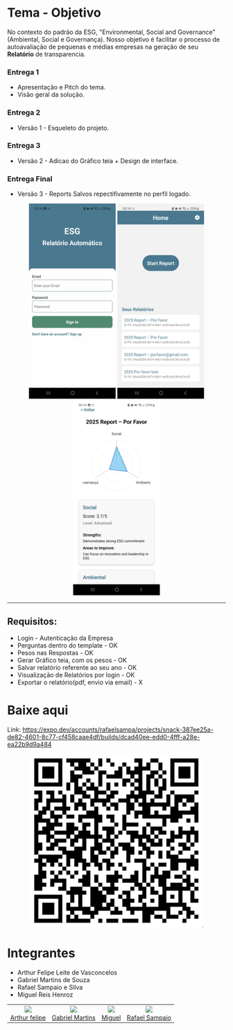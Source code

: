 # Tema - Objetivo

No contexto do padrão da ESG, "Environmental, Social and Governance" (Ambiental, Social e Governança). Nosso objetivo é facilitar o processo de autoavaliação de pequenas e médias empresas na geração de seu **Relatório** de transparencia.


### Entrega 1

- Apresentação e Pitch do tema.
- Visão geral da solução.

### Entrega 2

- Versão 1 - Esqueleto do projeto.

### Entrega 3

- Versão 2 - Adicao do Gráfico teia + Design de interface.

### Entrega Final

- Versão 3 - Reports Salvos repectifivamente no perfil logado.

<p align="center">
  <img src="./Entrega-Final/tela_login.jpg" alt="Imagem 1" width="200" height="450">
  <img src="./Entrega-Final/tela2.jpg" alt="Imagem 3" width="200" height="450">
  <img src="./Entrega-Final/tela1.jpg" alt="Imagem 2" width="200" height="450">
  
</p>


_______________

## Requisitos:
- Login - Autenticação da Empresa
- Perguntas dentro do template - OK
- Pesos nas Respostas - OK
- Gerar Gráfico teia, com os pesos - OK
- Salvar relatório referente ao seu ano - OK
- Visualização de Relatórios por login - OK
- Exportar o relatório(pdf, envio via email) - X


# Baixe aqui

Link: https://expo.dev/accounts/rafaelsampa/projects/snack-387ee25a-de82-4601-8c77-cf458caae4df/builds/dcad40ee-edd0-4fff-a28e-ea22b9d9a484


<p align="center">
  <img src="./Entrega-Final/qrcode.png" alt="Imagem 1" width="400" height="400">
</p>


# Integrantes
- Arthur Felipe Leite de Vasconcelos
- Gabriel Martins de Souza
- Rafael Sampaio e Silva
- Miguel Reis Henroz





<table>
  <tbody>
    <tr>
      <td align="center"><a href="https://github.com/ArthurFunicap"><img src="https://github.com/ArthurFunicap.png" width="auto" height="8.25%"/><br>Arthur felipe</a></td>
      <td align="center"><a href="https://github.com/gmartinsouza"><img src="https://github.com/gmartinsouza.png" width="auto" height="8.25%"/><br>Gabriel Martins</a></td>
      <td align="center"><a href="https://github.com/MiguelHzUnicap"><img src="https://github.com/MiguelHzUnicap.png" width="auto" height="8.25%"/><br>Miguel</a></td>
      <td align="center"><a href="https://github.com/rafaelsampa"><img src="https://github.com/rafaelsampa.png" width="auto" height="8.25%"/><br>Rafael Sampaio</a></td>
    </tr>
  </tbody>
</table>
